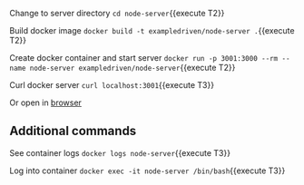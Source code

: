Change to server directory `cd node-server`{{execute T2}}

Build docker image `docker build -t exampledriven/node-server .`{{execute T2}}

Create docker container and start server `docker run -p 3001:3000 --rm --name node-server exampledriven/node-server`{{execute T2}}

Curl docker server `curl localhost:3001`{{execute T3}}

Or open in [browser](https://[[HOST_SUBDOMAIN]]-3001-[[KATACODA_HOST]].environments.katacoda.com/)

## Additional commands

See container logs `docker logs node-server`{{execute T3}}

Log into container `docker exec -it node-server /bin/bash`{{execute T3}}


